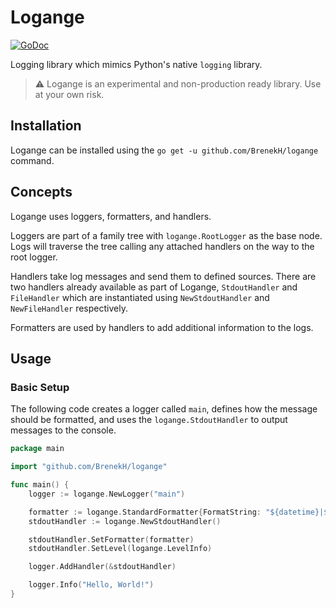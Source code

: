# Logange

[![GoDoc](https://pkg.go.dev/badge/github.com/BrenekH/logange)](https://pkg.go.dev/github.com/BrenekH/logange)

Logging library which mimics Python's native `logging` library.

> :warning: Logange is an experimental and non-production ready library. Use at your own risk.

## Installation

Logange can be installed using the `go get -u github.com/BrenekH/logange` command.

## Concepts

Logange uses loggers, formatters, and handlers.

Loggers are part of a family tree with `logange.RootLogger` as the base node.
Logs will traverse the tree calling any attached handlers on the way to the root logger.

Handlers take log messages and send them to defined sources.
There are two handlers already available as part of Logange, `StdoutHandler` and `FileHandler` which are instantiated using `NewStdoutHandler` and `NewFileHandler` respectively.

Formatters are used by handlers to add additional information to the logs.

## Usage

### Basic Setup

The following code creates a logger called `main`, defines how the message should be formatted, and uses the `logange.StdoutHandler` to output messages to the console.

```go
package main

import "github.com/BrenekH/logange"

func main() {
    logger := logange.NewLogger("main")

    formatter := logange.StandardFormatter{FormatString: "${datetime}|${name}|${lineno}|${levelname}|${message}\n"}
    stdoutHandler := logange.NewStdoutHandler()

    stdoutHandler.SetFormatter(formatter)
    stdoutHandler.SetLevel(logange.LevelInfo)

    logger.AddHandler(&stdoutHandler)

    logger.Info("Hello, World!")
}
```
